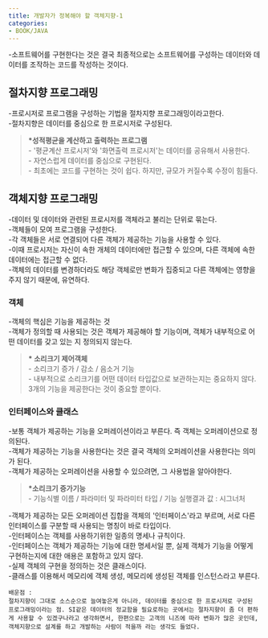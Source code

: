 ```yaml
---
title: 개발자가 정복해야 할 객체지향-1
categories:
- BOOK/JAVA
---
```

-소프트웨어를 구현한다는 것은 결국 최종적으로는 소프트웨어를 구성하는 데이터와 데이터를 조작하는 코드를 작성하는 것이다.
<br/>

## 절차지향 프로그래밍<br/>
-프로시저로 프로그램을 구성하는 기법을 절차지향 프로그래밍이라고한다.<br/>
-절차지향은 데이터를 중심으로 한 프로시저로 구성된다.<br/>
<blockquote><b>*성적평균을 계산하고 출력하는 프로그램</b><br/>
- '평균계산 프로시저'와 '화면출력 프로시저'는 데이터를 공유해서 사용한다. <br/>
- 자연스럽게 데이터를 중심으로 구현된다.<br/>
- 최초에는 코드를 구현하는 것이 쉽다. 하지만, 규모가 커질수록 수정이 힘들다.<br/>
</blockquote>

## 객체지향 프로그래밍<br/>
-데이터 및 데이터와 관련된 프로시저를 객체라고 불리는 단위로 묶는다.<br/>
-객체들이 모여 프로그램을 구성한다.<br/>
-각 객체들은 서로 연결되어 다른 객체가 제공하는 기능을 사용할 수 있다.<br/>
-이때 프로시저는 자신이 속한 개체의 데이터에만 접근할 수 있으며, 다른 객체에 속한 데이터에는 접근할 수 없다.<br/>
-객체의 데이터를 변경하더라도 해당 객체로만 변화가 집중되고 다른 객체에는 영향을 주지 않기 때문에, 유연하다.<br/>

### 객체<br/>
-객체의 핵심은 기능을 제공하는 것<br/>
-객체가 정의할 때 사용되는 것은 객체가 제공해야 할 기능이며, 객체가 내부적으로 어떤 데이터를 갖고 있는 지 정의되지 않는다.<br/>
<blockquote><b>* 소리크기 제어객체</b><br/>
- 소리크기 증가 / 감소 / 음소거 기능<br/>
- 내부적으로 소리크기를 어떤 데이터 타입값으로 보관하는지는 중요하지 않다. 3개의 기능을 제공한다는 것이 중요할 뿐이다.<br/>
</blockquote>

### 인터페이스와 클래스<br/>
-보통 객체가 제공하는 기능을 오퍼레이션이라고 부른다. 즉 객체는 오퍼레이션으로 정의된다.<br/>
-객체가 제공하는 기능을 사용한다는 것은 결국 객체의 오퍼레이션을 사용한다는 의미가 된다.<br/>
-객체가 제공하는 오퍼레이션을 사용할 수 있으려면, 그 사용법을 알아야한다.<br/>
<blockquote><b>*소리크기 증가기능</b><br/>
- 기능식별 이름 / 파라미터 및 파라미터 타입 / 기능 실행결과 값 : 시그너처<br/>
</blockquote>

-객체가 제공하는 모든 오퍼레이션 집합을 객체의 '인터페이스'라고 부르며, 서로 다른 인터페이스를 구분할 때 사용되는 명칭이 바로 타입이다.<br/>
-인터페이스는 객체를 사용하기위한 일종의 명세나 규칙이다.<br/>
-인터페이스는 객체가 제공하는 기능에 대한 명세서일 뿐, 실제 객체가 기능을 어떻게 구현하는지에 대한 애용은 포함하고 있지 않다.<br/>
-실제 객체의 구현을 정의하는 것은 클래스이다.<br/>
-클래스를 이용해서 메모리에 객체 생성, 메모리에 생성된 객체를 인스턴스라고 부른다.<br/>


	배운점 : 
    절차지향이 그대로 소스순으로 늘여놓은게 아니라, 데이터를 중심으로 한 프로시저로 구성된 프로그래밍이라는 점. SI같은 데이터의 정교함을 필요로하는 곳에서는 절차지향이 좀 더 편하게 사용할 수 있겠구나라고 생각하면서, 한편으로는 고객의 니즈에 따라 변화가 많은 곳인데, 객체지향으로 설계를 하고 개발하는 사람이 적을까 라는 생각도 들었다.